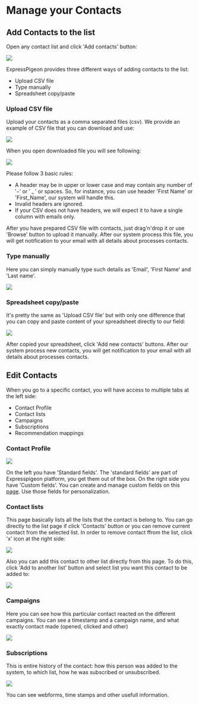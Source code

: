 # Manage your Contacts

<ul data-toc data-toc-headings="h2,h3,h4"></ul>


## Add Contacts to the list

Open any contact list and click 'Add contacts' button:

![](../images/contacts/add_contacts_1.png)

ExpressPigeon provides three different ways of adding contacts to the list:

* Upload CSV file
* Type manually
* Spreadsheet copy/paste

### Upload CSV file

Upload your contacts as a comma separated files (csv). We provide an example of CSV file that you can download and use:

![](../images/contacts/add_contacts_2.png)

When you open downloaded file you will see following:

![](../images/contacts/add_contacts_3.png)

Please follow 3 basic rules:

* A header may be in upper or lower case and may contain any number of ′−′ or ′ _ ′ or spaces. So, for instance, you can use header 'First Name' or 'First_Name', our system will handle this.
* Invalid headers are ignored.
* If your CSV does not have headers, we will expect it to have a single column with emails only.

After you have prepared CSV file with contacts, just drag'n'drop it or use 'Browse' button to upload it manually. After our system process this file, you will get notification to your email with all details about processes contacts.

### Type manually

Here you can simply manually type such details as 'Email', 'First Name' and 'Last name'.

![](../images/contacts/add_contacts_4.png)

### Spreadsheet copy/paste 

It's pretty the same as 'Upload CSV file' but with only one difference that you can copy and paste content of your spreadsheet directly to our field:

![](../images/contacts/add_contacts_5.png)

After copied your spreadsheet, click 'Add new contacts' buttons. After our system process new contacts, you will get notification to your email with all details about processes contacts.

## Edit Contacts

When you go to a specific contact, you will have access to multiple tabs at the left side:

* Contact Profile
* Contact lists
* Campaigns
* Subscriptions
* Recommendation mappings

### Contact Profile

![](../images/contacts/add_contacts_6.png)

On the left you have 'Standard fields'. The 'standard fields' are part of Expresspigeon platform, you get them out of the box.
On the right side you have 'Custom fields'. You can create and manage custom fields on this [page](https://expresspigeon.com/settings/custom_fields). Use those fields for personalization.

### Contact lists

This page basically lists all the lists that the contact is belong to. You can go directly to the list page if click 'Contacts' button or you can remove current contact from the selected list. In order to remove contact ffrom the list, click 'x' icon at the right side:

![](../images/contacts/add_contacts_7.png)

Also you can add this contact to other list directly from this page. To do this, click 'Add to another list' button and select list you want this contact to be added to:

![](../images/contacts/add_contacts_8.png)

### Campaigns

Here you can see how this particular contact reacted on the different campaigns. You can see a timestamp and a campaign name, and what exactly contact made (opened, clicked and other)

![](../images/contacts/add_contacts_9.png)

### Subscriptions

This is entire history of the contact: how this person was added to the system, to which list, how he was subscribed or unsubscribed. 

![](../images/contacts/add_contacts_10.png)

You can see webforms, time stamps and other usefull information.

